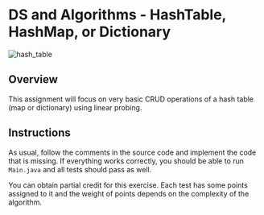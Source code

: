 # DS and Algorithms - HashTable, HashMap, or Dictionary
![hash_table](https://sarabostani-public.s3.amazonaws.com/ds-and-algo/img/hash_table.png)
## Overview
This assignment will focus on very basic CRUD operations of a hash table (map or dictionary) using linear probing.
## Instructions
As usual, follow the comments in the source code and implement the code that is missing. If everything works correctly, you should be able to run `Main.java` and all tests should pass as well.

You can obtain partial credit for this exercise. Each test has some points assigned to it and the weight of points depends on the complexity of the algorithm.
